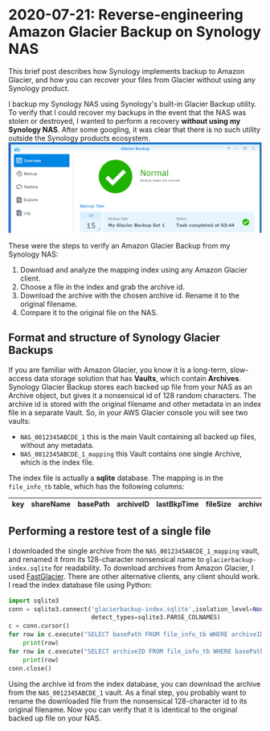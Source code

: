 

# 2020-07-21: Reverse-engineering Amazon Glacier Backup on Synology NAS
This brief post describes how Synology implements backup to Amazon Glacier, and how you can recover your files from Glacier without using any Synology product.  

I backup my Synology NAS using Synology's built-in Glacier Backup utility. To verify that I could recover my backups in the event that the NAS was stolen or destroyed, I wanted to perform a recovery **without using my Synology NAS**. After some googling, it was clear that there is no such utility outside the Synology products ecosystem. 
![Glacier Backup](GlacierBackupSynologyOverview.png) 

These were the steps to verify an Amazon Glacier Backup from my Synology NAS:
1. Download and analyze the mapping index using any Amazon Glacier client.
2. Choose a file in the index and grab the archive id.
3. Download the archive with the chosen archive id. Rename it to the original filename.
4. Compare it to the original file on the NAS.

## Format and structure of Synology Glacier Backups
If you are familiar with Amazon Glacier, you know it is a long-term, slow-access data storage solution that has **Vaults**, which contain **Archives**. Synology Glacier Backup stores each backed up file from your NAS as an Archive object, but gives it a nonsensical id of 128 random characters. The archive id is stored with the original filename and other metadata in an index file in a separate Vault. So, in your AWS Glacier console you will see two vaults:  
- `NAS_0012345ABCDE_1` this is the main Vault containing all backed up files, without any metadata.
- `NAS_0012345ABCDE_1_mapping` this Vault contains one single Archive, which is the index file.  

The index file is actually a **sqlite** database. The mapping is in the `file_info_tb` table, which has the following columns: 

|key|shareName|basePath|archiveID|lastBkpTime|fileSize|archiveVersion|current|checksum|  
|---|---------|--------|---------|-----------|--------|--------------|-------|--------|  


## Performing a restore test of a single file
I downloaded the single archive from the `NAS_0012345ABCDE_1_mapping` vault, and renamed it from its 128-character nonsensical name to `glacierbackup-index.sqlite` for readability. To download archives from Amazon Glacier, I used [FastGlacier](https://fastglacier.com/). There are other alternative clients, any client should work. 
I read the index database file using Python:
```python
import sqlite3
conn = sqlite3.connect('glacierbackup-index.sqlite',isolation_level=None,
                       detect_types=sqlite3.PARSE_COLNAMES)
c = conn.cursor()
for row in c.execute("SELECT basePath FROM file_info_tb WHERE archiveID='f6-qTd5rn-MORE-GOBBLYGOOK-OKb3RC_zZG7PxpjPtkfBFzNpw'"):
    print(row)
for row in c.execute("SELECT archiveID FROM file_info_tb WHERE basePath='important/photos/march 2015/IMG_20150507_194814.JPG'"):
    print(row)
conn.close()
```
Using the archive id from the index database, you can download the archive from the `NAS_0012345ABCDE_1` vault. 
As a final step, you probably want to rename the downloaded file from the nonsensical 128-character id to its original filename. Now you can verify that it is identical to the original backed up file on your NAS. 
